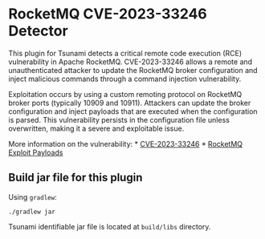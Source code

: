 # RocketMQ CVE-2023-33246 Detector

This plugin for Tsunami detects a critical remote code execution (RCE)
vulnerability in Apache RocketMQ. CVE-2023-33246 allows a remote and
unauthenticated attacker to update the RocketMQ broker configuration and inject
malicious commands through a command injection vulnerability.

Exploitation occurs by using a custom remoting protocol on RocketMQ broker ports
(typically 10909 and 10911). Attackers can update the broker configuration and
inject payloads that are executed when the configuration is parsed. This
vulnerability persists in the configuration file unless overwritten, making it a
severe and exploitable issue.

More information on the vulnerability: *
[CVE-2023-33246](https://nvd.nist.gov/vuln/detail/CVE-2023-33246) *
[RocketMQ Exploit Payloads](https://vulncheck.com/blog/rocketmq-exploit-payloads)

## Build jar file for this plugin

Using `gradlew`:

```shell
./gradlew jar
```

Tsunami identifiable jar file is located at `build/libs` directory.
